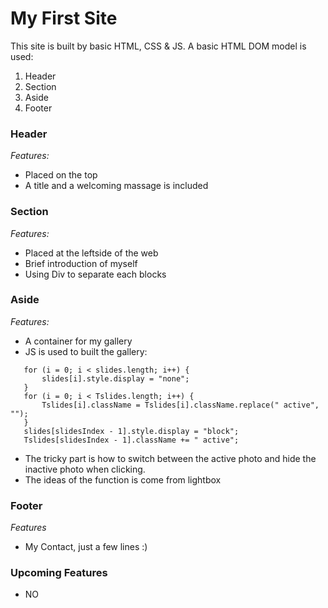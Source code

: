 # My First Site


This site is built by basic HTML, CSS & JS. A basic HTML DOM model is used:

1. Header
2. Section
3. Aside
4. Footer


### Header
*Features:*
  - Placed on the top
  - A title and a welcoming massage is included
  
### Section
*Features:*
  - Placed at the leftside of the web
  - Brief introduction of myself 
  - Using Div to separate each blocks

### Aside
*Features:*
  - A container for my gallery
  - JS is used to built the gallery:
 ```
    for (i = 0; i < slides.length; i++) {
        slides[i].style.display = "none";
    }
    for (i = 0; i < Tslides.length; i++) {
        Tslides[i].className = Tslides[i].className.replace(" active", "");
    }
    slides[slidesIndex - 1].style.display = "block";
    Tslides[slidesIndex - 1].className += " active";
   ```

  -  The tricky part is how to switch between the active photo and hide the inactive photo when clicking. 
  -  The ideas of the function is come from lightbox

### Footer
*Features*
  - My Contact, just a few lines :)


### Upcoming Features
  - NO 
    